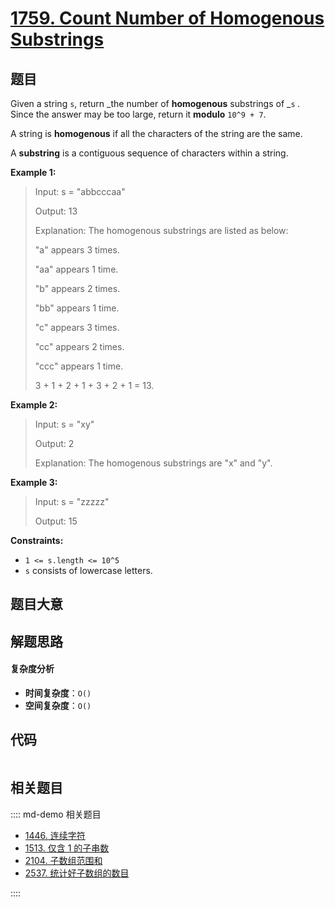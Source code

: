 # [1759. Count Number of Homogenous Substrings](https://leetcode.com/problems/count-number-of-homogenous-substrings/)

## 题目

Given a string `s`, return _the number of **homogenous** substrings of _`s`
_._ Since the answer may be too large, return it **modulo** `10^9 + 7`.

A string is **homogenous** if all the characters of the string are the same.

A **substring** is a contiguous sequence of characters within a string.

**Example 1:**

> Input: s = "abbcccaa"
>
> Output: 13
>
> Explanation: The homogenous substrings are listed as below:
>
> "a" appears 3 times.
>
> "aa" appears 1 time.
>
> "b" appears 2 times.
>
> "bb" appears 1 time.
>
> "c" appears 3 times.
>
> "cc" appears 2 times.
>
> "ccc" appears 1 time.
>
> 3 + 1 + 2 + 1 + 3 + 2 + 1 = 13.

**Example 2:**

> Input: s = "xy"
>
> Output: 2
>
> Explanation: The homogenous substrings are "x" and "y".

**Example 3:**

> Input: s = "zzzzz"
>
> Output: 15

**Constraints:**

- `1 <= s.length <= 10^5`
- `s` consists of lowercase letters.

## 题目大意

## 解题思路

#### 复杂度分析

- **时间复杂度**：`O()`
- **空间复杂度**：`O()`

## 代码

```javascript

```

## 相关题目

:::: md-demo 相关题目

- [1446. 连续字符](https://leetcode.com/problems/consecutive-characters)
- [1513. 仅含 1 的子串数](https://leetcode.com/problems/number-of-substrings-with-only-1s)
- [2104. 子数组范围和](https://leetcode.com/problems/sum-of-subarray-ranges)
- [2537. 统计好子数组的数目](https://leetcode.com/problems/count-the-number-of-good-subarrays)

::::
